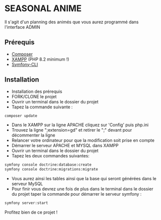 # SEASONAL ANIME

Il s'agit d'un planning des animés que vous aurez programmé dans l'interface ADMIN

## Prérequis

- [Composer](https://getcomposer.org/download/)
- [XAMPP](https://www.apachefriends.org/download.html) (PHP 8.2 minimum !)
- [Symfony-CLI](https://symfony.com/download)

## Installation

- Installation des prérequis
- FORK/CLONE le projet
- Ouvrir un terminal dans le dossier du projet
- Tapez la commande suivante :
```bash
composer update
```
- Dans le XAMPP sur la ligne APACHE cliquez sur 'Config' puis php.ini
- Trouvez la ligne ";extension=gd" et retirer le ";" devant pour décommenter la ligne
- Relancer votre ordinateur pour que la modification soit prise en compte
- Démarrer le serveur APACHE et MYSQL dans XAMPP
- Ouvrir un terminal dans le dossier du projet
- Tapez les deux commandes suivantes:
```bash
symfony console doctrine:database:create
symfony console doctrine:migrations:migrate
```
- Vous aurez ainsi les tables ainsi que la base qui seront générées dans le serveur MySQL
- Pour finir vous devrez une fois de plus dans le terminal dans le dossier du projet taper la commande pour démarrer le serveur symfony : 
```bash
symfony server:start
```

Profitez bien de ce projet !